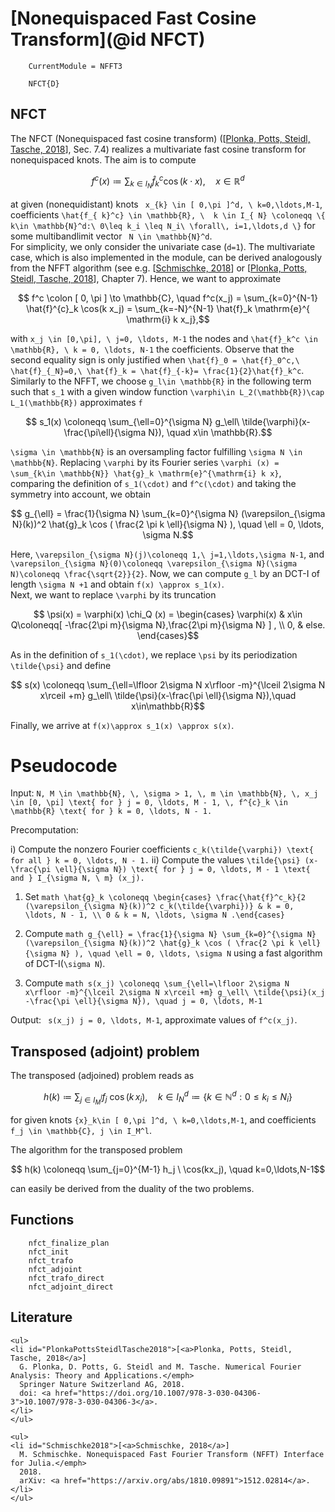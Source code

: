 # [Nonequispaced Fast Cosine Transform](@id NFCT)

```@meta
    CurrentModule = NFFT3
```

```@docs
    NFCT{D}
```

## NFCT

The NFCT (Nonequispaced fast cosine transform) ([[Plonka, Potts, Steidl, Tasche, 2018](#PlonkaPottsSteidlTasche2018)], Sec. 7.4) realizes a multivariate fast cosine transform for nonequispaced knots. The aim is to compute 

```math
    f^c (x) \coloneqq \sum_{ k \in I_{ N}} \hat{f}_{ k}^c \cos( k \cdot x), \quad x \in \mathbb{R}^d
```
at given (nonequidistant) knots `` x_{k} \in [ 0,\pi ]^d, \ k=0,\ldots,M-1``, coefficients ``\hat{f_{ k}^c} \in \mathbb{R}, \  k \in I_{ N} \coloneqq \{ k\in \mathbb{N}^d:\ 0\leq k_i \leq N_i\ \forall\, i=1,\ldots,d \}`` for some multibandlimit vector `` N \in \mathbb{N}^d``. 
\
For simplicity, we only consider the univariate case (``d=1``). The multivariate case, which is also implemented in the module, can be derived analogously from the NFFT algorithm (see e.g. [[Schmischke, 2018](#Schmischke2018)] or [[Plonka, Potts, Steidl, Tasche, 2018](#PlonkaPottsSteidlTasche2018)], Chapter 7). Hence, we want to approximate 

```math
    f^c \colon [ 0, \pi ] \to \mathbb{C}, \quad f^c(x_j) = \sum_{k=0}^{N-1} \hat{f}^{c}_k \cos(k x_j) = \sum_{k=-N}^{N-1} \hat{f}_k \mathrm{e}^{ \mathrm{i} k x_j},
```
with ``x_j \in [0,\pi], \ j=0, \ldots, M-1`` the nodes and ``\hat{f}_k^c \in \mathbb{R}, \ k = 0, \ldots, N-1`` the coefficients. Observe that the second equality sign is only justified when ``\hat{f}_0 = \hat{f}_0^c,\ \hat{f}_{_N}=0,\ \hat{f}_k = \hat{f}_{-k}= \frac{1}{2}\hat{f}_k^c``. Similarly to the NFFT, we choose ``g_l\in \mathbb{R}`` in the following term such that ``s_1`` with a given window function ``\varphi\in L_2(\mathbb{R})\cap L_1(\mathbb{R})`` approximates ``f``

```math
    s_1(x) \coloneqq \sum_{\ell=0}^{\sigma N} g_\ell\ \tilde{\varphi}(x-\frac{\pi\ell}{\sigma N}), \quad x\in \mathbb{R}.
```

``\sigma \in \mathbb{N}`` is an oversampling factor fulfilling ``\sigma N \in \mathbb{N}``. Replacing ``\varphi`` by its Fourier series ``\varphi (x) = \sum_{k\in \mathbb{N}} \hat{g}_k \mathrm{e}^{\mathrm{i} k x}``, comparing the definition of ``s_1(\cdot)`` and ``f^c(\cdot)`` and taking the symmetry into account, we obtain 

```math
    g_{\ell} = \frac{1}{\sigma N} \sum_{k=0}^{\sigma N} (\varepsilon_{\sigma N}(k))^2 \hat{g}_k \cos ( \frac{2 \pi k \ell}{\sigma N} ), \quad \ell = 0, \ldots, \sigma N.
```

Here, ``\varepsilon_{\sigma N}(j)\coloneqq 1,\ j=1,\ldots,\sigma N-1``, and ``\varepsilon_{\sigma N}(0)\coloneqq \varepsilon_{\sigma N}(\sigma N)\coloneqq \frac{\sqrt{2}}{2}``. Now, we can compute ``g_l`` by an DCT-I of length ``\sigma N +1`` and obtain ``f(x) \approx s_1(x)``. 
\
Next, we want to replace ``\varphi`` by its truncation

```math
    \psi(x) = \varphi(x) \chi_Q (x) = \begin{cases} \varphi(x) & x\in Q\coloneqq[ -\frac{2\pi m}{\sigma N},\frac{2\pi m}{\sigma N} ] , \\ 0, & else. \end{cases}
```

As in the definition of ``s_1(\cdot)``, we replace ``\psi`` by its periodization ``\tilde{\psi}`` and define

```math
  	s(x) \coloneqq \sum_{\ell=\lfloor 2\sigma N x\rfloor -m}^{\lceil 2\sigma N x\rceil +m} g_\ell\ \tilde{\psi}(x-\frac{\pi \ell}{\sigma N}),\quad x\in\mathbb{R}
```

Finally, we arrive at ``f(x)\approx s_1(x) \approx s(x)``. 

# Pseudocode

Input: ``N, M \in \mathbb{N}, \, \sigma > 1, \, m \in \mathbb{N}, \, x_j \in [0, \pi] \text{ for } j = 0, \ldots, M - 1, \, f^{c}_k \in \mathbb{R} \text{ for } k = 0, \ldots, N - 1.``

Precomputation: 

i) Compute the nonzero Fourier coefficients ``c_k(\tilde{\varphi}) \text{ for all } k = 0, \ldots, N - 1.``
ii) Compute the values ``\tilde{\psi} (x-\frac{\pi \ell}{\sigma N}) \text{ for } j = 0, \ldots, M - 1 \text{ and } I_{\sigma N, \ m} (x_j).``

1. Set ```math \hat{g}_k \coloneqq \begin{cases} \frac{\hat{f}^c_k}{2 (\varepsilon_{\sigma N}(k))^2 c_k(\tilde{\varphi})} & k = 0, \ldots, N - 1, \\ 0 & k = N, \ldots, \sigma N .\end{cases} ```

2. Compute ```math g_{\ell} = \frac{1}{\sigma N} \sum_{k=0}^{\sigma N} (\varepsilon_{\sigma N}(k))^2 \hat{g}_k \cos ( \frac{2 \pi k \ell}{\sigma N} ), \quad \ell = 0, \ldots, \sigma N``` using a fast algorithm of DCT-I(``\sigma N``).

3. Compute ```math s(x_j) \coloneqq \sum_{\ell=\lfloor 2\sigma N x\rfloor -m}^{\lceil 2\sigma N x\rceil +m} g_\ell\ \tilde{\psi}(x_j -\frac{\pi \ell}{\sigma N}), \quad j = 0, \ldots, M-1```

Output: `` s(x_j) j = 0, \ldots, M-1``, approximate values of ``f^c(x_j)``.


## Transposed (adjoint) problem

The transposed (adjoined) problem reads as

```math
	h(k) \coloneqq \sum_{ j\in I_M^l} f_{ j}\ \cos({k\,x_j}), \quad  k\in I_{ N}^d \coloneqq \{ k\in \mathbb{N}^d: 0\leq k_i\leq N_i  \}
```

for given knots ``{x}_k\in [ 0,\pi ]^d, \ k=0,\ldots,M-1``, and coefficients ``f_j \in \mathbb{C}, j \in I_M^l``.


The algorithm for the transposed problem 

```math
  	h(k) \coloneqq \sum_{j=0}^{M-1} h_j \ \cos(kx_j), \quad k=0,\ldots,N-1
```
can easily be derived from the duality of the two problems.

## Functions

```@docs
  	nfct_finalize_plan
    nfct_init
    nfct_trafo
    nfct_adjoint
    nfct_trafo_direct
    nfct_adjoint_direct
```

## Literature

```@raw html
<ul>
<li id="PlonkaPottsSteidlTasche2018">[<a>Plonka, Potts, Steidl, Tasche, 2018</a>]
  G. Plonka, D. Potts, G. Steidl and M. Tasche. Numerical Fourier Analysis: Theory and Applications.</emph>
  Springer Nature Switzerland AG, 2018.
  doi: <a href="https://doi.org/10.1007/978-3-030-04306-3">10.1007/978-3-030-04306-3</a>.
</li>
</ul>
```

```@raw html
<ul>
<li id="Schmischke2018">[<a>Schmischke, 2018</a>]
  M. Schmischke. Nonequispaced Fast Fourier Transform (NFFT) Interface for Julia.</emph>
  2018.
  arXiv: <a href="https://arxiv.org/abs/1810.09891">1512.02814</a>.
</li>
</ul>
```
